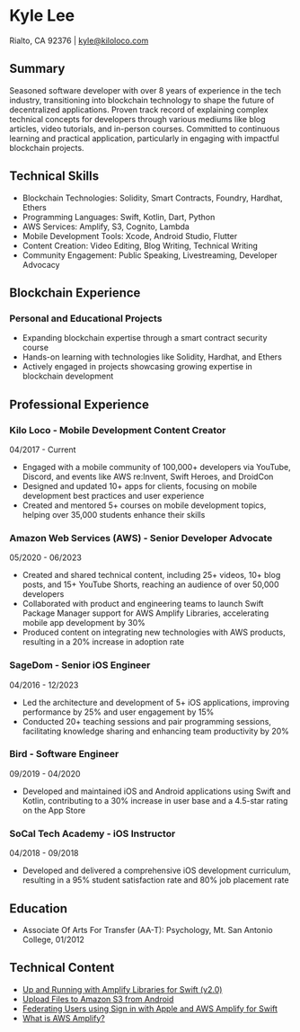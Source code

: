 # Kyle Lee
Rialto, CA 92376 | kyle@kiloloco.com

## Summary
Seasoned software developer with over 8 years of experience in the tech industry, transitioning into blockchain technology to shape the future of decentralized applications. Proven track record of explaining complex technical concepts for developers through various mediums like blog articles, video tutorials, and in-person courses. Committed to continuous learning and practical application, particularly in engaging with impactful blockchain projects.

## Technical Skills
- Blockchain Technologies: Solidity, Smart Contracts, Foundry, Hardhat, Ethers
- Programming Languages: Swift, Kotlin, Dart, Python
- AWS Services: Amplify, S3, Cognito, Lambda
- Mobile Development Tools: Xcode, Android Studio, Flutter
- Content Creation: Video Editing, Blog Writing, Technical Writing
- Community Engagement: Public Speaking, Livestreaming, Developer Advocacy

## Blockchain Experience
### Personal and Educational Projects
- Expanding blockchain expertise through a smart contract security course
- Hands-on learning with technologies like Solidity, Hardhat, and Ethers
- Actively engaged in projects showcasing growing expertise in blockchain development

## Professional Experience
### Kilo Loco - Mobile Development Content Creator
04/2017 - Current
- Engaged with a mobile community of 100,000+ developers via YouTube, Discord, and events like AWS re:Invent, Swift Heroes, and DroidCon
- Designed and updated 10+ apps for clients, focusing on mobile development best practices and user experience
- Created and mentored 5+ courses on mobile development topics, helping over 35,000 students enhance their skills

### Amazon Web Services (AWS) - Senior Developer Advocate
05/2020 - 06/2023
- Created and shared technical content, including 25+ videos, 10+ blog posts, and 15+ YouTube Shorts, reaching an audience of over 50,000 developers
- Collaborated with product and engineering teams to launch Swift Package Manager support for AWS Amplify Libraries, accelerating mobile app development by 30%
- Produced content on integrating new technologies with AWS products, resulting in a 20% increase in adoption rate

### SageDom - Senior iOS Engineer
04/2016 - 12/2023
- Led the architecture and development of 5+ iOS applications, improving performance by 25% and user engagement by 15%
- Conducted 20+ teaching sessions and pair programming sessions, facilitating knowledge sharing and enhancing team productivity by 20%

### Bird - Software Engineer
09/2019 - 04/2020
- Developed and maintained iOS and Android applications using Swift and Kotlin, contributing to a 30% increase in user base and a 4.5-star rating on the App Store

### SoCal Tech Academy - iOS Instructor
04/2018 - 09/2018
- Developed and delivered a comprehensive iOS development curriculum, resulting in a 95% student satisfaction rate and 80% job placement rate

## Education
- Associate Of Arts For Transfer (AA-T): Psychology, Mt. San Antonio College, 01/2012

## Technical Content
- [Up and Running with Amplify Libraries for Swift (v2.0)](https://youtu.be/L02LTw4r7O8?si=AkdxMgnH66fBfVed)
- [Upload Files to Amazon S3 from Android](https://www.kiloloco.com/articles/016-upload-files-to-amazon-s3-from-android/)
- [Federating Users using Sign in with Apple and AWS Amplify for Swift](https://aws.amazon.com/blogs/mobile/federating-users-using-sign-in-with-apple-and-aws-amplify-for-swift/)
- [What is AWS Amplify?](https://www.youtube.com/shorts/gobtP0OxG2I)
